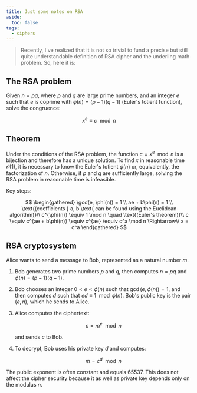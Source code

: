 ```yaml
---
title: Just some notes on RSA
aside:
  toc: false
tags:
  - ciphers
---
```


> Recently, I've realized that it is not so trivial to fund a precise but still quite understandable definition of RSA
> cipher and the underling math problem. So, here it is:

## The RSA problem

Given $n = pq$, where $p$ and $q$ are large prime numbers, and an integer $e$ such that $e$ is coprime with
$\phi(n) = (p-1)(q-1)$ (Euler's totient function), solve the congruence:

$$
x^e \equiv c \mod n
$$

## Theorem

Under the conditions of the RSA problem, the function $c = x^e \mod n$ is a bijection and therefore has a unique
solution. To find $x$ in reasonable time $\mathcal{O}(1)$, it is necessary to know the Euler's totient $\phi(n)$
or, equivalently, the factorization of $n$. Otherwise, if $p$ and $q$ are sufficiently large, solving the RSA
problem in reasonable time is infeasible.

Key steps:

$$
\begin{gathered}
\gcd(e, \phi(n)) = 1 \\
ae + b\phi(n) = 1 \\
\text{(coefficients } a, b \text{ can be found using the Euclidean algorithm)}\\
c^{\phi(n)} \equiv 1 \mod n \quad \text{(Euler's theorem)}\\
c \equiv c^{ae + b\phi(n)} \equiv c^{ae} \equiv c^a \mod n \Rightarrow\\
x = c^a
\end{gathered}
$$

## RSA cryptosystem

Alice wants to send a message to Bob, represented as a natural number $m$.

1. Bob generates two prime numbers $p$ and $q$, then computes $n = pq$ and $\phi(n) = (p-1)(q-1)$.
2. Bob chooses an integer $0 < e < \phi(n)$ such that $\gcd(e, \phi(n)) = 1$, and then computes $d$ such that $ed
   \equiv 1 \mod \phi(n)$. Bob's public key is the pair $(e, n)$, which he sends to Alice.
3. Alice computes the ciphertext:

   $$
   c = m^e \mod n
   $$

   and sends $c$ to Bob.
4. To decrypt, Bob uses his private key $d$ and computes:

   $$
   m = c^d \mod n
   $$

The public exponent is often constant and equals $65537$. This does not affect the cipher security because it as well as
private key depends only on the modulus $n$. 